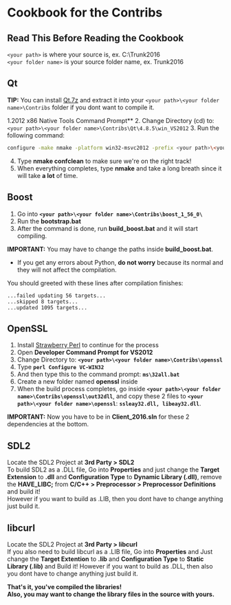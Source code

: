 # Cookbook for the Contribs

## Read This Before Reading the Cookbook
``<your path>`` is where your source is, ex. C:\Trunk2016<br>
``<your folder name>`` is your source folder name, ex. Trunk2016<br>

## Qt

**TIP:** You can install [Qt.7z](https://drive.google.com/file/d/10zhRv421d2DUdF7eV-dqR4cIDTZAhiDL/view?usp=drive_link) and extract it into your `<your path>\<your folder name>\Contribs` folder if you dont want to compile it.

1.2012 x86 Native Tools Command Prompt**
2. Change Directory (cd) to: `<your path>\<your folder name>\Contribs\Qt\4.8.5\win_VS2012` 
3. Run the following command:
```sh
configure -make nmake -platform win32-msvc2012 -prefix <your path>\<your folder name>\Contribs\Qt\4.8.5\win_VS2012 -opensource -confirm-license -opengl desktop -nomake examples -nomake tests -webkit -xmlpatterns
```
4. Type **nmake confclean** to make sure we're on the right track!
5. When everything completes, type **nmake** and take a long breath since it will take **a lot** of time.
 
## Boost
1. Go into **`<your path>\<your folder name>\Contribs\boost_1_56_0\`**
2. Run the **bootstrap.bat**
3. After the command is done, run **build_boost.bat** and it will start compiling.

**IMPORTANT:** You may have to change the paths inside **build_boost.bat**.

- If you get any errors about Python, **do not worry** because its normal and they will not affect the compilation.

You should greeted with these lines after compilation finishes:

```
...failed updating 56 targets...
...skipped 8 targets...
...updated 1095 targets...
```

## OpenSSL
1. Install [Strawberry Perl](https://strawberryperl.com/) to continue for the process
2. Open **Developer Command Prompt for VS2012**
3. Change Directory to: **`<your path>\<your folder name>\Contribs\openssl`**
4. Type **`perl Configure VC-WIN32`**
5. And then type this to the command prompt: **`ms\32all.bat`**
6. Create a new folder named **openssl** inside **<your folder name>**
7. When the build process completes, go inside **`<your path>\<your folder name>\Contribs\openssl\out32dll`**, and copy these 2 files to **`<your path>\<your folder name>\openssl`**: **`ssleay32.dll, libeay32.dll`**.

**IMPORTANT:** Now you have to be in **Client_2016.sln** for these 2 dependencies at the bottom.

## SDL2
Locate the SDL2 Project at **3rd Party > SDL2**<br>
To build SDL2 as a .DLL file, Go into **Properties** and just change the **Target Extension** to **.dll** and **Configuration Type** to **Dynamic Library (.dll)**, remove the **HAVE_LIBC;** from **C/C++ > Preprocessor > Preprocessor Definitions**  and build it!<br>
However if you want to build as .LIB, then you dont have to change anything just build it.

## libcurl
Locate the SDL2 Project at **3rd Party > libcurl**<br>
If you also need to build libcurl as a .LIB file, Go into **Properties** and Just change the **Target Extention** to **.lib** and **Configuration Type** to **Static Library (.lib)** and Build it!
However if you want to build as .DLL, then also you dont have to change anything just build it.

**That's it, you've compiled the libraries!**<br>
**Also, you may want to change the library files in the source with yours.**